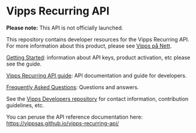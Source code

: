 # Vipps Recurring API

**Please note:** This API is not officially launched.

This repository contains developer resources for the Vipps Recurring API.
For more information about this product, please see
[Vipps på Nett](https://www.vipps.no/bedrift/vipps-pa-nett).

[Getting Started](https://github.com/vippsas/vipps-developers/blob/master/vipps-developer-portal-getting-started.md): information about API keys, product activation, etc please see the guide.

[Vipps Recurring API guide](vipps-recurring-api.md): API documentation and guide for developers.

[Frequently Asked Questions](vipps-recurring-api-faq.md): Questions and answers.

See the [Vipps Developers repository](https://github.com/vippsas/vipps-developers)
for
contact information,
contribution guidelines,
etc.

You can peruse the API reference documentation here: https://vippsas.github.io/vipps-recurring-api/
